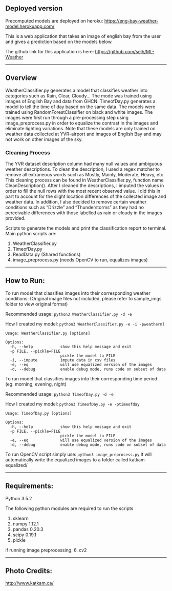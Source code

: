 ## Deployed version

Precomputed models are deployed on heroku: https://eng-bay-weather-model.herokuapp.com/

This is a web application that takes an image of english bay from the user and gives a prediction based on the models below.

The github link for this application is here: https://github.com/selh/ML-Weather

---
## Overview

WeatherClassifier.py generates a model that classifies weather into categories such as Rain, Clear, Cloudy... The mode was trained using images of English Bay and data from GHCN. TimeofDay.py generates a model to tell the time of day based on the same data. The models were trained using RandomForestClassifier on black and white images. The images were first run through a pre-processing step using image_preprocess.py in order to equalize the contrast in the images and eliminate lighting variations. Note that these models are only trained on weather data collected at YVR-airport and images of English Bay and may not work on other images of the sky.

### Cleaning Process 

The YVR dataset description column had many null values and ambiguous weather descriptions. To clean the description, I used a regex matcher to remove all extraneous words such as Mostly, Mainly, Moderate, Heavy, etc. This cleaning process can be found in WeatherClassifier.py, function name CleanDescription().  After I cleaned the descriptions, I imputed the values in order to fill the null rows with the most recent observed value. I did this in part to account for the slight location differences of the collected image and weather data. In addition, I also decided to remove certain weather conditions such as “Drizzle” and “Thunderstorms” as they had no perceivable differences with those labelled as rain or cloudy in the images provided.

Scripts to generate the models and print the classification report to terminal. Main python scripts are: 
1) WeatherClassifier.py
2) TimeofDay.py 
3) ReadData.py (Shared functions)
4) image_preprocess.py (needs OpenCV to run, equalizes images)

---
## How to Run:
To run model that classifies images into their corresponding weather conditions:
(Original image files not included, please refer to sample_imgs folder to view original format)

Recommended usage:
``` python3 WeatherClassifier.py -d -e ```

How I created my model:
``` python3 WeatherClassifier.py -e -i -pweatherml ```

```
Usage: WeatherClassifier.py [options]

Options:
  -h, --help            show this help message and exit
  -p FILE, --pickle=FILE
                        pickle the model to FILE
  -i, --impute          impute data in csv files
  -e, --eq              will use equalized version of the images
  -d, --debug           enable debug mode, runs code on subset of data
```

To run model that classifies images into their corresponding time period (eg. morning, evening, night)

Recommended usage:
``` python3 TimeofDay.py -d -e ```

How I created my model:
``` python3 TimeofDay.py -e -ptimeofday ```

```
Usage: TimeofDay.py [options]

Options:
  -h, --help            show this help message and exit
  -p FILE, --pickle=FILE
                        pickle the model to FILE
  -e, --eq              will use equalized version of the images
  -d, --debug           enable debug mode, runs code on subset of data
```

To run OpenCV script simply use:
``` python3 image_preprocess.py ```
It will automatically write the equalized images to a folder called katkam-equalized/

---
## Requirements:
Python 3.5.2 

The following python modules are required to run the scripts
1. sklearn 
2. numpy 1.12.1
3. pandas 0.20.3
4. scipy 0.19.1
5. pickle

if running image preprocessing:
6. cv2

---
## Photo Credits:
http://www.katkam.ca/

